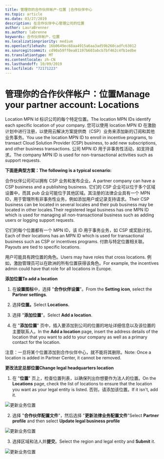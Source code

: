 ```yaml
---
title: 管理你的合作伙伴帐户-位置 |合作伙伴中心
ms.topic: article
ms.date: 03/27/2019
description: 在合作伙伴中心管理公司的位置
author: LauraBrenner
ms.author: labrenne
keywords: 合作伙伴帐户，位置
ms.localizationpriority: medium
ms.openlocfilehash: 16b0649ec68aa4915a6aa3ad59b260cadfc63012
ms.sourcegitcommit: cd90a59ff0ea81197b603abcb7bf462c4fb1edbe
ms.translationtype: MT
ms.contentlocale: zh-CN
ms.lasthandoff: 10/09/2019
ms.locfileid: "72171223"
---
```

# <a name="manage-your-partner-account-locations"></a><span data-ttu-id="55eda-104">管理你的合作伙伴帐户：位置</span><span class="sxs-lookup"><span data-stu-id="55eda-104">Manage your partner account: Locations</span></span>

<span data-ttu-id="55eda-105">Location MPN Id 标识公司的每个特定位置。</span><span class="sxs-lookup"><span data-stu-id="55eda-105">The location MPN IDs identify each specific location of your company.</span></span> <span data-ttu-id="55eda-106">您可以使用 location MPN ID 在激励计划中进行注册，以使用云解决方案提供商（CSP）业务来添加新的订阅和其他业务事务。</span><span class="sxs-lookup"><span data-stu-id="55eda-106">You use the location MPN ID to enroll in incentive programs, to transact Cloud Solution Provider (CSP) business, to add new subscriptions, and other business transactions.</span></span> <span data-ttu-id="55eda-107">公司 MPN ID 用于非事务性活动，如支持请求。</span><span class="sxs-lookup"><span data-stu-id="55eda-107">The company MPN ID is used for non-transactional activities such as support requests.</span></span>

<span data-ttu-id="55eda-108">**下面是典型方案：**</span><span class="sxs-lookup"><span data-stu-id="55eda-108">**The following is a typical scenario:**</span></span> 

<span data-ttu-id="55eda-109">合作伙伴公司可以拥有 CSP 业务和发布企业。</span><span class="sxs-lookup"><span data-stu-id="55eda-109">A partner company can have a CSP business and a publishing business.</span></span> <span data-ttu-id="55eda-110">它们的 CSP 企业可以位于多个区域设置中，而其 pub 企业可能位于其他区域。其注册的法律企业具有一个 MPN ID，用于管理所有非事务性业务，例如添加用户或记录支持请求。</span><span class="sxs-lookup"><span data-stu-id="55eda-110">Their CSP business can be located in several locales and their pub business may be located in other locales.Their registered legal business has one MPN ID which is used for managing all non-transactional business such as adding users or logging support requests.</span></span> 

<span data-ttu-id="55eda-111">它们的每个位置都有一个 MPN ID，该 ID 用于事务业务，如 CSP 或奖励计划。</span><span class="sxs-lookup"><span data-stu-id="55eda-111">Each of their locations has an MPN ID which is used for transactional business such as CSP or incentives programs.</span></span> <span data-ttu-id="55eda-112">付款与特定位置相关联。</span><span class="sxs-lookup"><span data-stu-id="55eda-112">Payouts are tied to specific locations.</span></span>

<span data-ttu-id="55eda-113">用户可能具有跨位置的角色。</span><span class="sxs-lookup"><span data-stu-id="55eda-113">Users may have roles that cross locations.</span></span> <span data-ttu-id="55eda-114">例如，激励管理员可以在欧洲的所有位置获得该角色。</span><span class="sxs-lookup"><span data-stu-id="55eda-114">For example, the incentives admin could have that role for all locations in Europe.</span></span>

<span data-ttu-id="55eda-115">**添加位置**</span><span class="sxs-lookup"><span data-stu-id="55eda-115">**To add a location**</span></span>

1. <span data-ttu-id="55eda-116">在**设置图标**中，选择 "**合作伙伴设置**"。</span><span class="sxs-lookup"><span data-stu-id="55eda-116">From the **Setting icon**, select the **Partner settings**.</span></span> 

2. <span data-ttu-id="55eda-117">选择**位置。**</span><span class="sxs-lookup"><span data-stu-id="55eda-117">Select **Locations.**</span></span>

3. <span data-ttu-id="55eda-118">选择 "**添加位置**"。</span><span class="sxs-lookup"><span data-stu-id="55eda-118">Select **Add a location**.</span></span>  

4. <span data-ttu-id="55eda-119">在 "**添加位置**" 页中，插入要添加到公司的位置的地址详细信息以及该位置的主要联系人。</span><span class="sxs-lookup"><span data-stu-id="55eda-119">In the **Add a location** page, insert the address details of the location that you want to add to your company as well as a primary contact for the location.</span></span>

<span data-ttu-id="55eda-120">注意：一旦将某个位置添加到合作伙伴中心，就不能将其删除。</span><span class="sxs-lookup"><span data-stu-id="55eda-120">Note: Once a location is added in Partner Center, it cannot be removed.</span></span>

<span data-ttu-id="55eda-121">**更改法定总部位置**</span><span class="sxs-lookup"><span data-stu-id="55eda-121">**Change legal headquarters location**</span></span>

1. <span data-ttu-id="55eda-122">在 "**位置**" 页上，检查位置列表，以确保列出你想要作为法人的位置。</span><span class="sxs-lookup"><span data-stu-id="55eda-122">On the **Locations** page, check the list of locations to ensure that the location you want as your legal entity is listed.</span></span> <span data-ttu-id="55eda-123">否则，请添加该位置。</span><span class="sxs-lookup"><span data-stu-id="55eda-123">If it isn't, add it.</span></span>

![更新业务位置](images/updatepartnerprofile2.png)

2. <span data-ttu-id="55eda-125">选择 "**合作伙伴配置文件**"，然后选择 "**更新法律业务配置文件**"</span><span class="sxs-lookup"><span data-stu-id="55eda-125">Select **Partner profile** and then select **Update legal business profile**</span></span>

![更新业务位置](images/updatepartnerprofile1.png)

3. <span data-ttu-id="55eda-127">选择区域和法人并**提交**。</span><span class="sxs-lookup"><span data-stu-id="55eda-127">Select the region and legal entity and **Submit** it.</span></span>

![更新业务位置](images/updatepartnerprofile3.png)

